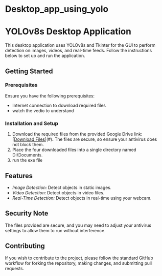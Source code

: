 # Desktop_app_using_yolo
# YOLOv8s Desktop Application

This desktop application uses YOLOv8s and Tkinter for the GUI to perform detection on images, videos, and real-time feeds. Follow the instructions below to set up and run the application.

## Getting Started

### Prerequisites

Ensure you have the following prerequisites:
- Internet connection to download required files
- watch the vedio to understand 
### Installation and Setup
1. Download the required files from the provided Google Drive link: [[Download Files](https://drive.google.com/drive/folders/1ehRNX3GZyvC00BHTl7GqPGvjVZC1KFyf?usp=sharing)](#). The files are secure, so ensure your antivirus does not block them.
2. Place the four downloaded files into a single directory named D:\Documents.
3. run the exe file
## Features

- *Image Detection:* Detect objects in static images.
- *Video Detection:* Detect objects in video files.
- *Real-Time Detection:* Detect objects in real-time using your webcam.

## Security Note

The files provided are secure, and you may need to adjust your antivirus settings to allow them to run without interference.
## Contributing

If you wish to contribute to the project, please follow the standard GitHub workflow for forking the repository, making changes, and submitting pull requests.

